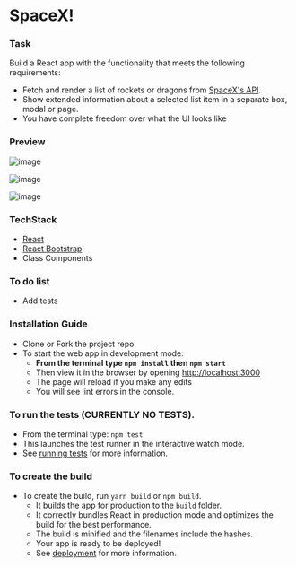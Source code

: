 # SpaceX!

### Task
Build a React app with the functionality that meets the following requirements:
* Fetch and render a list of rockets or dragons from [SpaceX's API](https://docs.spacexdata.com/).
* Show extended information about a selected list item in a separate box, modal or page.
* You have complete freedom over what the UI looks like

### Preview
![image](https://user-images.githubusercontent.com/28805811/93249261-eeaab800-f788-11ea-9c8d-5969afc118b2.png)

![image](https://user-images.githubusercontent.com/28805811/93249298-fd916a80-f788-11ea-9a25-8e0cdc8883ca.png)

![image](https://user-images.githubusercontent.com/28805811/93249326-08e49600-f789-11ea-90a4-ad246c3efb7b.png)

### TechStack 
- [React](https://github.com/facebook/create-react-app)
- [React Bootstrap](https://react-bootstrap.github.io/getting-started/introduction/)
- Class Components

### To do list
- Add tests

### Installation Guide 
- Clone or Fork the project repo
- To start the web app in development mode: 
  - **From the terminal type `npm install` then `npm start`**
  - Then view it in the browser by opening [http://localhost:3000](http://localhost:3000)
  - The page will reload if you make any edits
  - You will see lint errors in the console. <br />
  
### To run the tests (CURRENTLY NO TESTS).
  - From the terminal type: `npm test`
  - This launches the test runner in the interactive watch mode. 
  - See [running tests](https://facebook.github.io/create-react-app/docs/running-tests) for more information. <br />

### To create the build
- To create the build, run `yarn build` or `npm build`. 
  - It builds the app for production to the `build` folder. 
  - It correctly bundles React in production mode and optimizes the build for the best performance.
  - The build is minified and the filenames include the hashes.
  - Your app is ready to be deployed!
  - See [deployment](https://facebook.github.io/create-react-app/docs/deployment) for more information. <br />
